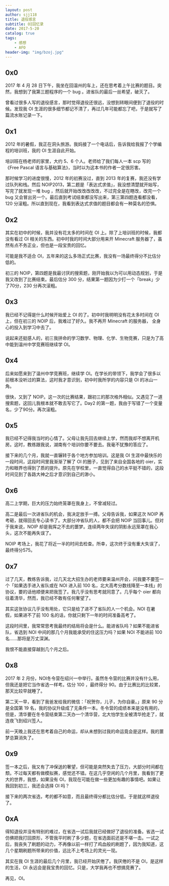 ```yaml
---
layout: post
author: sjj118
title: 退役感言
subtitle: OI回忆录
date: 2017-5-20
catalog: true
tags:
    - 感想
    - AFO
header-img: "img/bzoj.jpg"
---
```


## 0x0

2017 年 4 月 28 日下午，我坐在回温州的车上，还在思考着上午比赛的题目。突然，我想到了我第三题程序的一个 bug 。进省队的最后一丝希望，破灭了。

曾看过很多人写的退役感言，那时觉得退役还很远，没想到转眼间便到了退役的时候。发现我 OI 生涯的很多细节都记不清了，再过几年可能都忘了吧，于是就写了篇流水账记录一下。

## 0x1

2012 年的暑假，我正在洞头旅游。我妈接了一个电话后，告诉我给我报了个学编程的培训班，我的 OI 生涯自此开始。

培训班在杨老师的家里，大约 5、6 个人。老师给了我们每人一本 scp 写的《Free Pascal 语言与基础算法》，当时以为这本书的作者一定很厉害。

那时候学习的进度很慢，2012 年的初赛没过，直到 2013 年的复赛，我还没有学过队列和栈。然后 NOIP2013，第二题是「表达式求值」，我没想清楚就开始写，写完了就发现一堆 bug ，然后就开始改改改改改，不过完全是在瞎改，改完一个 bug 又会冒出另一个。最后直到考试结束都没写出来，第三第四题连看都没看，120 分滚粗。所以直到现在，我看到表达式求值的题目都会有一种莫名的恐惧。

## 0x2

其实在初中的时候，我并没有花太多的时间在 OI 上。除了上培训班的时候，我都没有看过 OI 相关的东西。初中时我的时间大部分用来开 Minecraft 服务器了，虽然有点不务正业，但也是一段宝贵的回忆。

可能是我不适合 OI，五年来的这么多场正式比赛，我没有一场最终得分不比估分低的。

初三的 NOIP，第四题是我最讨厌的搜索题，刚开始我以为可以用动态规划，于是我又改到了比赛结束。最后估分 300 分，结果第一题因为少打一个「break」少了70分，230 分再次滚粗。

## 0x3

我已经不记得是什么时候开始爱上 OI 的了。初中时我明明没有花太多时间在 OI 上，但在初三的 NOIP 后，我难过了好久。我不再开 Minecraft 的服务器， 全身心的投入到学习中去了。

说起来还挺感人的，初三我拼命的学习数学、物理、化学、生物竞赛，只是为了高中能到温州中学竞赛班继续学 OI。

## 0x4

后来如愿来到了温州中学竞赛班，继续学 OI。在学长的带领下，我学会了很多以前根本没听过的算法，这时我才意识到，初中时我所学的内容只是 OI 的冰山一角。

很快，又到了 NOIP。这一次的比赛结果，跟初三的那次格外相似。又遇见了一道搜索题，这回儿我根本就不敢去写它了。Day2 的第一题，我由于写错了一个变量名，少了90分。再次滚粗。

## 0x5

我已经不记得我当时的心情了。父母让我先回去继续上学，然而我却不想离开机房。这时，教练跟我说，湖南有个培训你要不要去。我毫不犹豫的答应了。

接下来的几个月，我就一直辗转于各个地方参加培训。这是我 OI 生涯中最快乐的一段时间，这段时间里我渐渐了解了 OI 的圈子，见到了来自全国各地的 oier，实力和眼界也得到了质的提升。原先在学校里，一直觉得自己的水平挺不错的，这段时间见到了各路大神之后才意识到自己的渺小。

## 0x6

高二上学期，巨大的压力始终笼罩在我身上，不曾减轻过。

高二是最后一次进省队的机会，我决定放手一搏。父母告诉我，如果这次 NOIP 再考砸，就得回去专心读书了。大部分冲省队的人，都不会把 NOIP 当回事儿。但对于我来说，NOIP 却是我挥之不去的噩梦。连续两年失误的阴影永远笼罩在我心头，这次不能再失误了。

NOIP 考场上，我花了将近一半的时间去检查。所幸，这次终于没有重大失误了，最终得分575。

## 0x7

过了几天，教练告诉我，过几天北大招生办的老师要来温州开会，问我要不要签一个「如果选手进入省队或在 NOI 进入前 100 名，北大高考分数线降至一本线」的协议，要的话他顺便来把我签了。我几乎没有思考就同意了。几乎每个 oier 都向往着清华，然而，我已经不敢有任何奢望了。

其实这张协议几乎没有用处，它只是给了进不了省队的人一个机会。NOI 在暑假，如果进不了前 100 名的话，你就只剩下一年的时间准备高考了。

这段时间里，我常常思考我最终的结局将会是什么。能进省队吗？如果不能进省队，省选到 NOI 中间的那几个月我能承受的住这压力吗？如果 NOI 不能进前 100 名……那将是万丈深渊。

我恨不能直接穿越到几个月之后。

## 0x8

2017 年 2 月份，NOI冬令营在绍兴一中举行。虽然冬令营的比赛并没有什么用，但我还是把它当作省选一样考。估分 100 ，最终得分 90。由于比赛比的比较累，那天比较早就睡了。

第二天一早，看到了我爸发给我的微信：「祝贺你，儿子，为你自豪。」原来 90 分是全国第 19 名，我的协议升级成了无条件一本。冬令营的成绩本来是没有用的，但是，清华要在冬令营结束第二天办一个清华营，北大怕学生全被清华抢走了，就连夜飞到绍兴签人。

前一天晚上我还在思考着自己的命运，却从未想到过我的命运竟会是这样。我的噩梦总算消失了。

## 0x9

签一本之后，我又有了冲保送的奢望，但可能是突然失去了压力，大部分时间都在颓。不过每天都有做模拟赛，感觉还不错。在这几乎空闲的几个月里，我看到了更大的世界，我想，如果没有 OI，我现在可能在做一些更加有趣的事情吧。如果让我回到初三，我还会选择 OI 吗？

接下来的两次省选，考的都不如意，而且最终得分都比估分低。于是就这样退役了。

## 0xA

得知退役并没有特别的难过，在省选一试后我就已经做好了退役的准备。省选一试仿佛把我打回原形，不管我平时刷了多少题，在省选面前还是不堪一击。一试之后，我丧失了刷题的动力，不再像以前一样打了鸡血般的刷题了，因为我知道，这几个星期刷题所带来的价值，远比不上考场上的灵光一现。

其实在我 OI 生涯的最后几个月里，我已经开始厌倦了。我厌倦的不是 OI，是这样的生活，OI 永远会是我宝贵的回忆。只是，大学我再也不想搞竞赛了。

再见，OI。